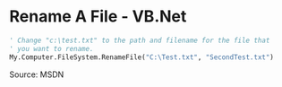 # Rename A File - VB.Net

```vb
' Change "c:\test.txt" to the path and filename for the file that
' you want to rename.
My.Computer.FileSystem.RenameFile("C:\Test.txt", "SecondTest.txt")
```

Source: MSDN

